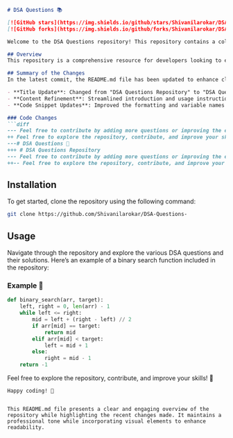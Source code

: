 ```markdown
# DSA Questions 📚

[![GitHub stars](https://img.shields.io/github/stars/Shivanilarokar/DSA-Questions-?style=social)](https://github.com/Shivanilarokar/DSA-Questions-) 
[![GitHub forks](https://img.shields.io/github/forks/Shivanilarokar/DSA-Questions-?style=social)](https://github.com/Shivanilarokar/DSA-Questions-)

Welcome to the DSA Questions repository! This repository contains a collection of Data Structures and Algorithms (DSA) questions along with their solutions. It is designed to help developers improve their problem-solving skills and prepare for technical interviews.

## Overview
This repository is a comprehensive resource for developers looking to enhance their coding skills through practical examples of data structures and algorithms.

## Summary of the Changes
In the latest commit, the README.md file has been updated to enhance clarity and improve the overall presentation of the repository. Key changes include:

- **Title Update**: Changed from "DSA Questions Repository" to "DSA Questions".
- **Content Refinement**: Streamlined introduction and usage instructions for better readability.
- **Code Snippet Updates**: Improved the formatting and variable names in the binary search example.

### Code Changes
```diff
--- Feel free to contribute by adding more questions or improving the existing solutions!
++ Feel free to explore the repository, contribute, and improve your skills!
---# DSA Questions 📖
+++ # DSA Questions Repository
--- Feel free to contribute by adding more questions or improving the existing solutions!
++-- Feel free to explore the repository, contribute, and improve your skills!
```

## Installation
To get started, clone the repository using the following command:
```bash
git clone https://github.com/Shivanilarokar/DSA-Questions-
```

## Usage
Navigate through the repository and explore the various DSA questions and their solutions. Here’s an example of a binary search function included in the repository:

### Example 🎉
```python
def binary_search(arr, target):
    left, right = 0, len(arr) - 1
    while left <= right:
        mid = left + (right - left) // 2
        if arr[mid] == target:
            return mid
        elif arr[mid] < target:
            left = mid + 1
        else:
            right = mid - 1
    return -1
```

Feel free to explore the repository, contribute, and improve your skills! 🚀

```
Happy coding! 🎉
```
``` 

This README.md file presents a clear and engaging overview of the repository while highlighting the recent changes made. It maintains a professional tone while incorporating visual elements to enhance readability.